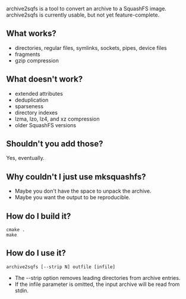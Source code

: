 archive2sqfs is a tool to convert an archive to a SquashFS image.
archive2sqfs is currently usable, but not yet feature-complete.

What works?
-----------
- directories, regular files, symlinks, sockets, pipes, device files
- fragments
- gzip compression

What doesn't work?
------------------
- extended attributes
- deduplication
- sparseness
- directory indexes
- lzma, lzo, lz4, and xz compression
- older SquashFS versions

Shouldn't you add those?
------------------------
Yes, eventually.

Why couldn't I just use mksquashfs?
-----------------------------------
- Maybe you don't have the space to unpack the archive.
- Maybe you want the output to be reproducible.

How do I build it?
------------------
    cmake .
    make

How do I use it?
----------------
    archive2sqfs [--strip N] outfile [infile]

- The --strip option removes leading directories from archive entries.
- If the infile parameter is omitted, the input archive will be read from stdin.
